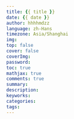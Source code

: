```yaml
---
title: {{ title }}
date: {{ date }}
author: hhhhmdzz
language: zh-Hans
timezone: Asia/Shanghai
img: 
top: false
cover: false
coverImg: 
password: 
toc: true
mathjax: true
comments: true
summary: 
description: 
keyworks: 
categories: 
tags:
---
```








